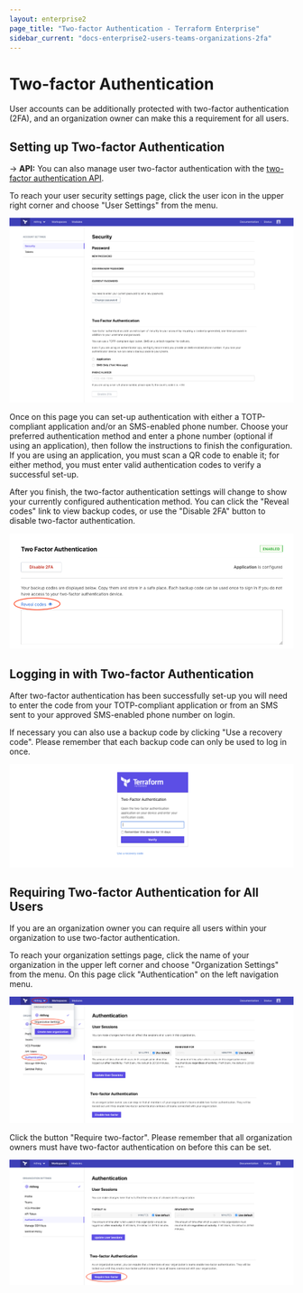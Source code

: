 ```yaml
---
layout: enterprise2
page_title: "Two-factor Authentication - Terraform Enterprise"
sidebar_current: "docs-enterprise2-users-teams-organizations-2fa"
---
```


# Two-factor Authentication

User accounts can be additionally protected with two-factor authentication (2FA), and an organization owner can make this a requirement for all users.

## Setting up Two-factor Authentication

-> **API:** You can also manage user two-factor authentication with the [two-factor authentication API](../api/account.html).

To reach your user security settings page, click the user icon in the upper right corner and choose "User Settings" from the menu.

![The two-factor authentication page in user settings](./images/2fa-user-settings.png)

Once on this page you can set-up authentication with either a TOTP-compliant application and/or an SMS-enabled phone number. Choose your preferred authentication method and enter a phone number (optional if using an application), then follow the instructions to finish the configuration. If you are using an application, you must scan a QR code to enable it; for either method, you must enter valid authentication codes to verify a successful set-up.

After you finish, the two-factor authentication settings will change to show your currently configured authentication method. You can click the "Reveal codes" link to view backup codes, or use the "Disable 2FA" button to disable two-factor authentication.

![The two-factor authentication page after successful set-up](./images/2fa-backup-codes.png)

## Logging in with Two-factor Authentication

After two-factor authentication has been successfully set-up you will need to enter the code from your TOTP-compliant application or from an SMS sent to your approved SMS-enabled phone number on login.

If necessary you can also use a backup code by clicking "Use a recovery code". Please remember that each backup code can only be used to log in once.

![The two-factor authentication login page](./images/2fa-user-login.png)

## Requiring Two-factor Authentication for All Users

If you are an organization owner you can require all users within your organization to use two-factor authentication.

To reach your organization settings page, click the name of your organization in the upper left corner and choose "Organization Settings" from the menu. On this page click "Authentication" on the left navigation menu.

![The two-factor authentication organization settings](./images/2fa-org-settings.png)

Click the button "Require two-factor". Please remember that all organization owners must have two-factor authentication on before this can be set.

![The two-factor authentication button for organization 2fa enforcement](./images/2fa-org-button.png)